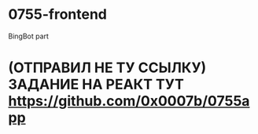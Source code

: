 # 0755-frontend
BingBot part

# (ОТПРАВИЛ НЕ ТУ ССЫЛКУ) ЗАДАНИЕ НА РЕАКТ ТУТ https://github.com/0x0007b/0755app 
